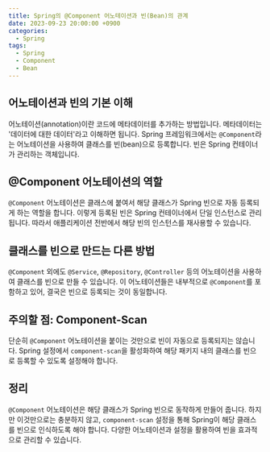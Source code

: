 ```yaml
---
title: Spring의 @Component 어노테이션과 빈(Bean)의 관계
date: 2023-09-23 20:00:00 +0900
categories:
  - Spring
tags:
  - Spring
  - Component
  - Bean
---
```

## 어노테이션과 빈의 기본 이해

어노테이션(annotation)이란 코드에 메타데이터를 추가하는 방법입니다. 메타데이터는 '데이터에 대한 데이터'라고 이해하면 됩니다. Spring 프레임워크에서는 `@Component`라는 어노테이션을 사용하여 클래스를 빈(bean)으로 등록합니다. 빈은 Spring 컨테이너가 관리하는 객체입니다.

## @Component 어노테이션의 역할

`@Component` 어노테이션은 클래스에 붙여서 해당 클래스가 Spring 빈으로 자동 등록되게 하는 역할을 합니다. 이렇게 등록된 빈은 Spring 컨테이너에서 단일 인스턴스로 관리됩니다. 따라서 애플리케이션 전반에서 해당 빈의 인스턴스를 재사용할 수 있습니다.

## 클래스를 빈으로 만드는 다른 방법

`@Component` 외에도 `@Service`, `@Repository`, `@Controller` 등의 어노테이션을 사용하여 클래스를 빈으로 만들 수 있습니다. 이 어노테이션들은 내부적으로 `@Component`를 포함하고 있어, 결국은 빈으로 등록되는 것이 동일합니다.

## 주의할 점: Component-Scan

단순히 `@Component` 어노테이션을 붙이는 것만으로 빈이 자동으로 등록되지는 않습니다. Spring 설정에서 `component-scan`을 활성화하여 해당 패키지 내의 클래스를 빈으로 등록할 수 있도록 설정해야 합니다.

## 정리

`@Component` 어노테이션은 해당 클래스가 Spring 빈으로 동작하게 만들어 줍니다. 하지만 이것만으로는 충분하지 않고, `component-scan` 설정을 통해 Spring이 해당 클래스를 빈으로 인식하도록 해야 합니다. 다양한 어노테이션과 설정을 활용하여 빈을 효과적으로 관리할 수 있습니다.